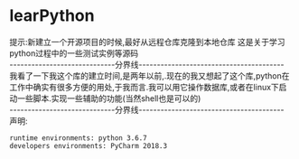# learPython
提示:新建立一个开源项目的时候,最好从远程仓库克隆到本地仓库
这是关于学习python过程中的一些测试实例等源码    
-----------------------------分界线----------------------------------------  
我看了一下我这个库的建立时间,是两年以前,.现在的我又想起了这个库,python在工作中确实有很多方便的用处,于我而言.我可以用它操作数据库,或者在linux下启动一些脚本.实现一些辅助的功能(当然shell也是可以的)  
-----------------------------分界线----------------------------------------  
声明:  

    runtime environments: python 3.6.7
    developers environments: PyCharm 2018.3

    
